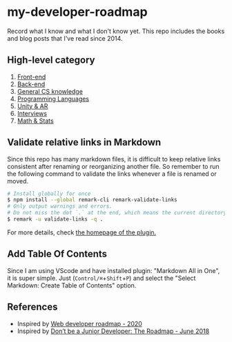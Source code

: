# my-developer-roadmap
Record what I know and what I don't know yet.  This repo includes the books and blog posts that I've read since 2014.

## High-level category
1. [Front-end](./docs/front-end/README.md)
2. [Back-end](./docs/back-end/README.md)
3. [General CS knowledge](./docs/general-cs/README.md)
4. [Programming Languages](./docs/programming-languages/README.md)
5. [Unity & AR](./docs/unity-AR-VR/README.md)
6. [Interviews](./docs/Interviews/README.md)
7. [Math & Stats](./docs/math-stats/README.md)

## Validate relative links in Markdown
Since this repo has many markdown files, it is difficult to keep relative links consistent after renaming or reorganizing another file. So remember to run the following command to validate the links whenever a file is renamed or moved.
```sh
# Install globally for once
$ npm install --global remark-cli remark-validate-links
# Only output warnings and errors.
# Do not miss the dot `.` at the end, which means the current directory.
$ remark -u validate-links -q .
```
For more details, check [the homepage of the plugin.](https://github.com/remarkjs/remark-validate-links)

## Add Table Of Contents
Since I am using VScode and have installed plugin: "Markdown All in One", it is super simple. Just (`Control/⌘`+`Shift`+`P`) and select the "Select Markdown: Create Table of Contents" option.

## References
* Inspired by [Web developer roadmap - 2020](https://github.com/kamranahmedse/developer-roadmap)
* Inspired by [Don’t be a Junior Developer: The Roadmap - June 2018](https://zerotomastery.io/blog/dont-be-a-junior-developer-the-roadmap/?utm_source=medium&utm_medium=dont-be-junior-the-roadmap)
